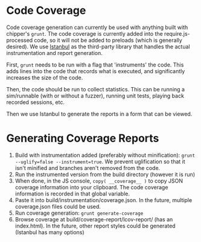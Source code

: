 
# Code Coverage

Code coverage generation can currently be used with anything built with chipper's ```grunt```. The code coverage is currently added into the require.js-processed code, so it will not be added to preloads (which is generally desired). We use [Istanbul](https://github.com/gotwarlost/istanbul) as the third-party library that handles the actual instrumentation and report generation.

First, ```grunt``` needs to be run with a flag that 'instruments' the code. This adds lines into the code that records what is executed, and significantly increases the size of the code.

Then, the code should be run to collect statistics. This can be running a sim/runnable (with or without a fuzzer), running unit tests, playing back recorded sessions, etc.

Then we use Istanbul to generate the reports in a form that can be viewed. 

# Generating Coverage Reports

1. Build with instrumentation added (preferably without minification): ```grunt --uglify=false --instrument=true```. We prevent uglification so that it isn't minified and branches aren't removed from the code.
2. Run the instrumented version from the build directory (however it is run)
3. When done, in the JS console, ```copy( __coverage__ )``` to copy JSON coverage information into your clipboard. The code coverage information is recorded in that global variable.
4. Paste it into build/instrumentation/coverage.json. In the future, multiple coverage.json files could be used.
5. Run coverage generation: ```grunt generate-coverage```
6. Browse coverage at build/coverage-report/lcov-report/ (has an index.html). In the future, other report styles could be generated (Istanbul has many options)
